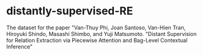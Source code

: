 # distantly-supervised-RE
The dataset for the paper "Van-Thuy Phi, Joan Santoso, Van-Hien Tran, Hiroyuki Shindo, Masashi Shimbo, and Yuji Matsumoto. "Distant Supervision for Relation Extraction via Piecewise Attention and Bag-Level Contextual Inference"
